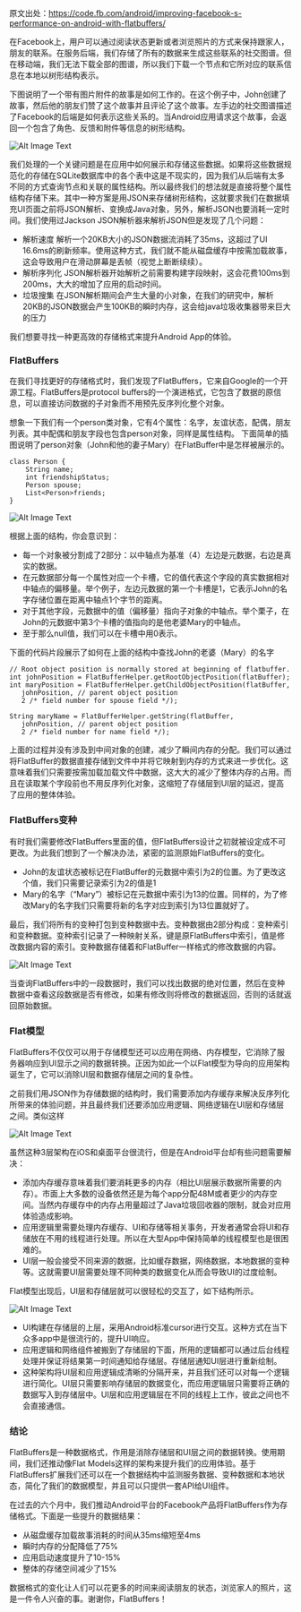 原文出处：<https://code.fb.com/android/improving-facebook-s-performance-on-android-with-flatbuffers/>

在Facebook上，用户可以通过阅读状态更新或者浏览照片的方式来保持跟家人，朋友的联系。在服务后端，我们存储了所有的数据来生成这些联系的社交图谱。但在移动端，我们无法下载全部的图谱，所以我们下载一个节点和它所对应的联系信息在本地以树形结构表示。

下图说明了一个带有图片附件的故事是如何工作的。在这个例子中，John创建了故事，然后他的朋友们赞了这个故事并且评论了这个故事。左手边的社交图谱描述了Facebook的后端是如何表示这些关系的。当Android应用请求这个故事，会返回一个包含了角色、反馈和附件等信息的树形结构。

![Alt Image Text](https://github.com/songzeyang99/blog/blob/master/pic/fb1 "Optional Title") 

我们处理的一个关键问题是在应用中如何展示和存储这些数据。如果将这些数据规范化的存储在SQLite数据库中的各个表中这是不现实的，因为我们从后端有太多不同的方式查询节点和关联的属性结构。所以最终我们的想法就是直接将整个属性结构存储下来。其中一种方案是用JSON来存储树形结构，这就要求我们在数据填充UI页面之前将JSON解析、变换成Java对象，另外，解析JSON也要消耗一定时间。我们使用过Jackson JSON解析器来解析JSON但是发现了几个问题：

* 解析速度  解析一个20KB大小的JSON数据流消耗了35ms，这超过了UI 16.6ms的刷新频率。使用这种方式，我们就不能从磁盘缓存中按需加载故事，这会导致用户在滑动屏幕是丢帧（视觉上断断续续）。
* 解析序列化  JSON解析器开始解析之前需要构建字段映射，这会花费100ms到200ms，大大的增加了应用的启动时间。
* 垃圾搜集  在JSON解析期间会产生大量的小对象，在我们的研究中，解析20KB的JSON数据会产生100KB的瞬时内存，这会给java垃圾收集器带来巨大的压力

我们想要寻找一种更高效的存储格式来提升Android App的体验。

### FlatBuffers

在我们寻找更好的存储格式时，我们发现了FlatBuffers，它来自Google的一个开源工程。FlatBuffers是protocol buffers的一个演进格式，它包含了数据的原信息，可以直接访问数据的子对象而不用预先反序列化整个对象。

想象一下我们有一个person类对象，它有4个属性：名字，友谊状态，配偶，朋友列表。其中配偶和朋友字段也包含person对象，同样是属性结构。
下面简单的插图说明了person对象（John和他的妻子Mary）在FlatBuffer中是怎样被展示的。

```
class Person {
    String name;
    int friendshipStatus;
    Person spouse;
    List<Person>friends;
}
```


![Alt Image Text](https://github.com/songzeyang99/blog/blob/master/pic/fb2 "Optional Title") 



根据上面的结构，你会意识到：

* 每一个对象被分割成了2部分：以中轴点为基准（4）左边是元数据，右边是真实的数据。
* 在元数据部分每一个属性对应一个卡槽，它的值代表这个字段的真实数据相对中轴点的偏移量。举个例子，左边元数据的第一个卡槽是1，它表示John的名字存储位置在距离中轴点1个字节的距离。
* 对于其他字段，元数据中的值（偏移量）指向子对象的中轴点。举个栗子，在John的元数据中第3个卡槽的值指向的是他老婆Mary的中轴点。
* 至于那么null值，我们可以在卡槽中用0表示。

下面的代码片段展示了如何在上面的结构中查找John的老婆（Mary）的名字

```
// Root object position is normally stored at beginning of flatbuffer.
int johnPosition = FlatBufferHelper.getRootObjectPosition(flatBuffer);
int maryPosition = FlatBufferHelper.getChildObjectPosition(flatBuffer,
   johnPosition, // parent object position
   2 /* field number for spouse field */);
   
String maryName = FlatBufferHelper.getString(flatBuffer,
   johnPosition, // parent object position
   2 /* field number for name field */);
```

上面的过程并没有涉及到中间对象的创建，减少了瞬间内存的分配。我们可以通过将FlatBuffer的数据直接存储到文件中并将它映射到内存的方式来进一步优化。这意味着我们只需要按需加载加载文件中数据，这大大的减少了整体内存的占用。而且在读取某个字段前也不用反序列化对象，这缩短了存储层到UI层的延迟，提高了应用的整体体验。


### FlatBuffers变种

有时我们需要修改FlatBuffers里面的值，但FlatBuffers设计之初就被设定成不可更改。为此我们想到了一个解决办法，紧密的监测原始FlatBuffers的变化。

* John的友谊状态被标记在FlatBuffer的元数据中索引为2的位置。为了更改这个值，我们只需要记录索引为2的值是1
* Mary的名字（“Mary”）被标记在元数据中索引为13的位置。同样的，为了修改Mary的名字我们只需要将新的名字对应到索引为13位置就好了。

最后，我们将所有的变种打包到变种数据中去。变种数据由2部分构成：变种索引和变种数据。变种索引记录了一种映射关系，键是原FlatBuffers中索引，值是修改数据内容的索引。变种数据存储着和FlatBuffer一样格式的修改数据的内容。

![Alt Image Text](https://github.com/songzeyang99/blog/blob/master/pic/fb3 "Optional Title")


当查询FlatBuffers中的一段数据时，我们可以找出数据的绝对位置，然后在变种数据中查看这段数据是否有修改，如果有修改则将修改的数据返回，否则的话就返回原始数据。


### Flat模型

FlatBuffers不仅仅可以用于存储模型还可以应用在网络、内存模型，它消除了服务器响应到UI显示之间的数据转换。正因为如此一个以Flat模型为导向的应用架构诞生了，它可以消除UI层和数据存储层之间的复杂性。

之前我们用JSON作为存储数据的结构时，我们需要添加内存缓存来解决反序列化所带来的体验问题，并且最终我们还要添加应用逻辑、网络逻辑在UI层和存储层之间。类似这样

![Alt Image Text](https://github.com/songzeyang99/blog/blob/master/pic/fb4 "Optional Title")



虽然这种3层架构在iOS和桌面平台很流行，但是在Android平台却有些问题需要解决：

* 添加内存缓存意味着我们要消耗更多的内存（相比UI层展示数据所需要的内存）。市面上大多数的设备依然还是为每个app分配48M或者更少的内存空间。当然内存缓存中的内存占用量超过了Java垃圾回收器的限制，就会对应用体验造成影响。
* 应用逻辑里需要处理内存缓存、UI和存储等相关事务，开发者通常会将UI和存储放在不用的线程进行处理。所以在大型App中保持简单的线程模型也是很困难的。
* UI层一般会接受不同来源的数据，比如缓存数据，网络数据，本地数据的变种等。这就需要UI层需要处理不同种类的数据变化从而会导致UI的过度绘制。

Flat模型出现后，UI层和存储层就可以很轻松的交互了，如下结构所示。


![Alt Image Text](https://github.com/songzeyang99/blog/blob/master/pic/fb5 "Optional Title")


* UI构建在存储层的上层，采用Android标准cursor进行交互。这种方式在当下众多app中是很流行的，提升UI响应。
* 应用逻辑和网络组件被搬到了存储层的下面，所用的逻辑都可以通过后台线程处理并保证将结果第一时间通知给存储层。存储层通知UI层进行重新绘制。
* 这种架构将UI层和应用逻辑成清晰的分隔开来，并且我们还可以对每一个逻辑进行简化。UI层只需要影响存储层的数据变化，而应用逻辑层只需要将正确的数据写入到存储层中。UI层和应用逻辑层在不同的线程上工作，彼此之间也不会直接通信。

### 结论

FlatBuffers是一种数据格式，作用是消除存储层和UI层之间的数据转换。使用期间，我们还推动像Flat Models这样的架构来提升我们的应用体验。基于FlatBuffers扩展我们还可以在一个数据结构中监测服务数据、变种数据和本地状态，简化了我们的数据模型，并且可以只提供一套API给UI组件。

在过去的六个月中，我们推动Android平台的Facebook产品将FlatBuffers作为存储格式。下面是一些提升的数据结果：
* 从磁盘缓存加载故事消耗的时间从35ms缩短至4ms
* 瞬时内存的分配降低了75%
* 应用启动速度提升了10-15%
* 整体的存储空间减少了15%

数据格式的变化让人们可以花更多的时间来阅读朋友的状态，浏览家人的照片，这是一件令人兴奋的事。谢谢你，FlatBuffers！